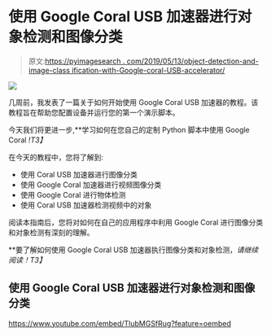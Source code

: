 # 使用 Google Coral USB 加速器进行对象检测和图像分类

> 原文:[https://pyimagesearch . com/2019/05/13/object-detection-and-image-class ification-with-Google-coral-USB-accelerator/](https://pyimagesearch.com/2019/05/13/object-detection-and-image-classification-with-google-coral-usb-accelerator/)

![](../Images/011e1fcb1d955e0b8e16b4a0c3827b0b.png)

几周前，我发表了一篇关于如何开始使用 Google Coral USB 加速器的教程。该教程旨在帮助您配置设备并运行您的第一个演示脚本。

今天我们将更进一步,**学习如何在您自己的定制 Python 脚本中使用 Google Coral *!*T3】**

在今天的教程中，您将了解到:

*   使用 Coral USB 加速器进行图像分类
*   使用 Google Coral 加速器进行视频图像分类
*   使用 Google Coral 进行物体检测
*   使用 Coral USB 加速器检测视频中的对象

阅读本指南后，您将对如何在自己的应用程序中利用 Google Coral 进行图像分类和对象检测有深刻的理解。

**要了解如何使用 Google Coral USB 加速器执行图像分类和对象检测，*请继续阅读！*T3】**

## 使用 Google Coral USB 加速器进行对象检测和图像分类

<https://www.youtube.com/embed/TlubMGSfRug?feature=oembed>